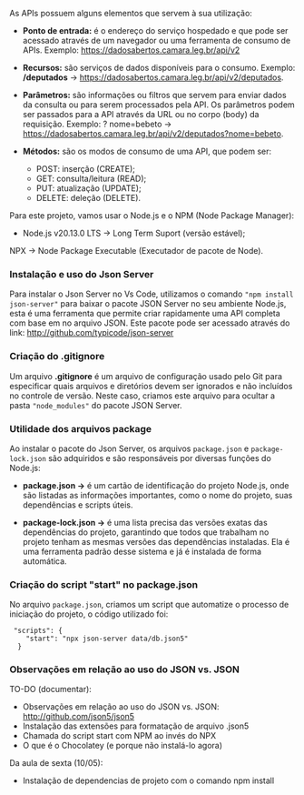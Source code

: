 As APIs possuem alguns elementos que servem à sua utilização: 

* **Ponto de entrada:** é o endereço do serviço hospedado e que pode ser acessado através de um navegador ou uma ferramenta de consumo de APIs. Exemplo: <https://dadosabertos.camara.leg.br/api/v2>

* **Recursos:** são serviços de dados disponíveis para o consumo. Exemplo: **/deputados** -> <https://dadosabertos.camara.leg.br/api/v2/deputados>. 

* **Parâmetros:** são informações ou filtros que servem para enviar dados da consulta ou para serem processados pela API. Os parâmetros podem ser passados para a API através da URL ou no corpo (body) da requisição. Exemplo: ? nome=bebeto -> <https://dadosabertos.camara.leg.br/api/v2/deputados?nome=bebeto>.

* **Métodos:** são os modos de consumo de uma API, que podem ser: 
    - POST: inserção (CREATE);
    - GET: consulta/leitura (READ);
    - PUT: atualização (UPDATE);
    - DELETE: deleção (DELETE).

Para este projeto, vamos usar o Node.js e o NPM (Node Package Manager):
- Node.js v20.13.0 LTS -> Long Term Suport (versão estável);

NPX -> Node Package Executable (Executador de pacote de Node). 

### Instalação e uso do Json Server 

Para instalar o Json Server no Vs Code, utilizamos o comando `"npm install json-server"` para baixar o pacote JSON Server no seu ambiente Node.js, esta é uma ferramenta que permite criar rapidamente uma API completa com base em no arquivo JSON. Este pacote pode ser acessado através do link:  <http://github.com/typicode/json-server>

### Criação do .gitignore
Um arquivo **.gitignore** é um arquivo de configuração usado pelo Git para especificar quais arquivos e diretórios devem ser ignorados e não incluídos no controle de versão. Neste caso, criamos este arquivo para ocultar a pasta `"node_modules"` do pacote JSON Server. 

### Utilidade dos arquivos package 

Ao instalar o pacote do Json Server, os arquivos `package.json` e `package-lock.json` são adquiridos e são responsáveis por diversas funções do Node.js: 

* **package.json ->** é  um cartão de identificação do projeto Node.js, onde são listadas as informações importantes, como o nome do projeto, suas dependências e scripts úteis.

* **package-lock.json ->** é uma lista precisa das versões exatas das dependências do projeto, garantindo que todos que trabalham no projeto tenham as mesmas versões das dependências instaladas. Ela é uma ferramenta padrão desse sistema e já é instalada de forma automática. 

###  Criação do script "start" no package.json 

No arquivo `package.json`, criamos um script que automatize o processo de iniciação do projeto, o código utilizado foi: 

~~~script
 "scripts": {
    "start": "npx json-server data/db.json5"
  }
~~~

###  Observações em relação ao uso do JSON vs. JSON





TO-DO (documentar): 
- Observações em relação ao uso do JSON vs. JSON: <http://github.com/json5/json5>
- Instalação das extensões para formatação de arquivo .json5 
- Chamada do script start com NPM ao invés do NPX
- O que é o Chocolatey (e porque não instalá-lo agora)

Da aula de sexta (10/05):

- Instalação de dependencias de projeto com o comando npm install 